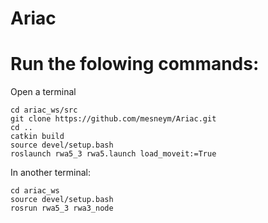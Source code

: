 # Ariac

# Run the folowing commands:
Open a terminal
```
cd ariac_ws/src
git clone https://github.com/mesneym/Ariac.git
cd ..
catkin build
source devel/setup.bash
roslaunch rwa5_3 rwa5.launch load_moveit:=True
```

In another terminal:
```
cd ariac_ws
source devel/setup.bash
rosrun rwa5_3 rwa3_node
```